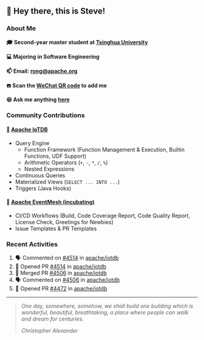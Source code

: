 ## 👋 Hey there, this is Steve!

### About Me

**🎓 Second-year master student at [Tsinghua University](https://www.tsinghua.edu.cn/)**

**💻 Majoring in Software Engineering**

**📫 Email: rong@apache.org**

**☎️ Scan the [WeChat QR code](https://github.com/SteveYurongSu/SteveYurongSu/issues/1) to add me**

**😆 Ask me anything <a href="https://github.com/SteveYurongSu/SteveYurongSu/issues">here</a>**

### Community Contributions

#### 🚀 [Apache IoTDB](https://github.com/apache/iotdb/pulls?q=is%3Apr+author%3ASteveYurongSu)

- Query Engine
  - Function Framework (Function Management & Execution, Builtin Functions, UDF Support)
  - Arithmetic Operators (`+`, `-`, `*`, `/`, `%`)
  - Nested Expressions
- Continuous Queries
- Materialized Views (`SELECT ... INTO ...`)
- Triggers (Java Hooks)

#### 🚀 [Apache EventMesh (incubating)](https://github.com/apache/incubator-eventmesh/pulls?q=is%3Apr+author%3ASteveYurongSu)

- CI/CD Workflows (Build, Code Coverage Report, Code Quality Report, License Check, Greetings for Newbies)
- Issue Templates & PR Templates 

### Recent Activities
<!--START_SECTION:activity-->

1. 🗣 Commented on [#4514](https://github.com/apache/iotdb/issues/4514) in [apache/iotdb](https://github.com/apache/iotdb)
2. 💪 Opened PR [#4514](https://github.com/apache/iotdb/pull/4514) in [apache/iotdb](https://github.com/apache/iotdb)
3. 🎉 Merged PR [#4506](https://github.com/apache/iotdb/pull/4506) in [apache/iotdb](https://github.com/apache/iotdb)
4. 🗣 Commented on [#4506](https://github.com/apache/iotdb/issues/4506) in [apache/iotdb](https://github.com/apache/iotdb)
5. 💪 Opened PR [#4472](https://github.com/apache/iotdb/pull/4472) in [apache/iotdb](https://github.com/apache/iotdb)
<!--END_SECTION:activity-->

---

> *One day, somewhere, somehow, we shall build one building which is wonderful, beautiful, breathtaking, a place where people can walk and dream for centuries.*
>
> *Christopher Alexander*
